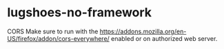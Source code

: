 # lugshoes-no-framework
CORS
Make sure to run with the https://addons.mozilla.org/en-US/firefox/addon/cors-everywhere/ enabled or on authorized web server.

